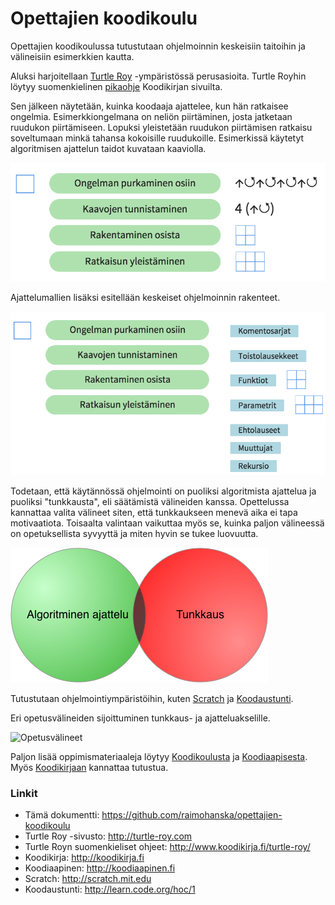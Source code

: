 # Opettajien koodikoulu

Opettajien koodikoulussa tutustutaan ohjelmoinnin keskeisiin taitoihin ja välineisiin esimerkkien kautta. 

Aluksi harjoitellaan [Turtle Roy](https://turtle-roy.herokuapp.com/) -ympäristössä perusasioita. Turtle Royhin löytyy suomenkielinen [pikaohje](http://www.koodikirja.fi/turtle-roy/) Koodikirjan sivuilta.


Sen jälkeen
näytetään, kuinka koodaaja ajattelee, kun hän ratkaisee ongelmia. Esimerkkiongelmana on neliön piirtäminen, josta jatketaan ruudukon piirtämiseen. Lopuksi yleistetään ruudukon piirtämisen ratkaisu soveltumaan minkä tahansa kokoisille ruudukoille. Esimerkissä käytetyt algoritmisen ajattelun taidot kuvataan kaaviolla.

![Taidot esimerkin kautta](img/taidot-esimerkki.png)

Ajattelumallien lisäksi esitellään keskeiset ohjelmoinnin rakenteet.

![Algoritminen ajattelu](img/algoritminen-ajattelu.png)

Todetaan, että käytännössä ohjelmointi on puoliksi algoritmista ajattelua ja puoliksi "tunkkausta", eli säätämistä välineiden kanssa. Opettelussa kannattaa valita välineet siten, että tunkkaukseen menevä aika ei tapa motivaatiota. Toisaalta valintaan vaikuttaa myös se, kuinka paljon välineessä on opetuksellista syvyyttä ja miten hyvin se tukee luovuutta.

![Ajattelu ja tunkkaus](img/ajattelu-tunkkaus.png)

Tutustutaan ohjelmointiympäristöihin, kuten [Scratch](https://scratch.mit.edu/) ja [Koodaustunti](http://learn.code.org/hoc/1).

Eri opetusvälineiden sijoittuminen tunkkaus- ja ajatteluakselille.

![Opetusvälineet](img/opetusvälineet.png)

Paljon lisää oppimismateriaaleja löytyy [Koodikoulusta](http://koodikoulu.fi) ja [Koodiaapisesta](http://koodiaapinen.fi). Myös [Koodikirjaan](http://koodikirja.fi) kannattaa tutustua.

### Linkit

- Tämä dokumentti: https://github.com/raimohanska/opettajien-koodikoulu
- Turtle Roy -sivusto: http://turtle-roy.com
- Turtle Royn suomenkieliset ohjeet: http://www.koodikirja.fi/turtle-roy/
- Koodikirja: http://koodikirja.fi
- Koodiaapinen: http://koodiaapinen.fi
- Scratch: http://scratch.mit.edu
- Koodaustunti: http://learn.code.org/hoc/1
